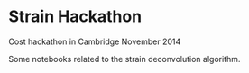 Strain Hackathon
================

Cost hackathon in Cambridge November 2014

Some notebooks related to the strain deconvolution algorithm.


